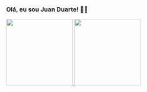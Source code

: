 ### Olá, eu sou Juan Duarte! 👨‍💻
<div>
  <a href="https://github.com/juanvsduarte">
  <img height="180em" src="https://github-readme-stats.vercel.app/api?username=juanvsduarte&show_icons=true&theme=dracula&include_all_commits=true&count_private=true"/>
  <img height="180em" src="https://github-readme-stats.vercel.app/api/top-langs/?username=juanvsduarte&layout=compact&langs_count=16&theme=dracula"/>
<div>
